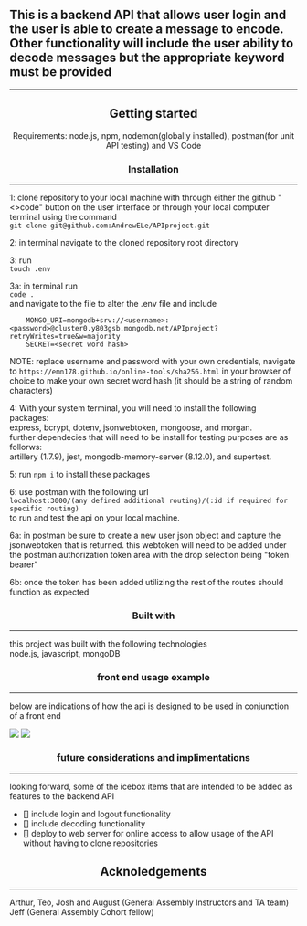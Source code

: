 ## This is a backend API that allows user login and the user is able to create a message to encode. Other functionality will include the user ability to decode messages but the appropriate keyword must be provided 

---

<div align="center"> 

## Getting started


Requirements: node.js, npm, nodemon(globally installed), postman(for unit API testing) and VS Code
</div>

<div align="center">

### Installation

</div>

---

1: clone repository to your local machine with through either the github "<>code" button on the user interface or through your local computer terminal using the command<br> `git clone git@github.com:AndrewELe/APIproject.git` <br>

2: in terminal navigate to the cloned repository root directory

3: run <br> `touch .env` <br>

3a: in terminal run <br> `code .`<br> and navigate to the file to alter the .env file and include

        MONGO_URI=mongodb+srv://<username>:<password>@cluster0.y803gsb.mongodb.net/APIproject?retryWrites=true&w=majority
        SECRET=<secret word hash>

NOTE: replace username and password with your own credentials, navigate to `https://emn178.github.io/online-tools/sha256.html` in your browser of choice to make your own secret word hash (it should be a string of random characters)

4: With your system terminal, you will need to install the following packages: <br> express, bcrypt, dotenv, jsonwebtoken, mongoose, and morgan. <br> further dependecies that will need to be install for testing purposes are as follorws: <br> artillery (1.7.9), jest, mongodb-memory-server (8.12.0), and supertest. <br>

5: run `npm i` to install these packages

6: use postman with the following url <br> `localhost:3000/(any defined additional routing)/(:id if required for specific routing)` <br> to run and test the api on your local machine.

6a: in postman be sure to create a new user json object and capture the jsonwebtoken that is returned. this webtoken will need to be added under the postman authorization token area with the drop selection being "token bearer"

6b: once the token has been added utilizing the rest of the routes should function as expected

<div align="center">

### Built with

</div>

---

this project was built with the following technologies <br>
node.js, javascript, mongoDB <br>

<div align="center">

### front end usage example

</div>

---

below are indications of how the api is designed to be used in conjunction of a front end<br>

<img src="https://i.ibb.co/P4QtMzh/api-diagram-flow.jpg">

<img src="https://i.ibb.co/Dg2Lg3Z/excalidraw-final.png">

<div align="center">

### future considerations and implimentations

</div>

---

looking forward, some of the icebox items that are intended to be added as features to the backend API

- [] include login and logout functionality
- [] include decoding functionality
- [] deploy to web server for online access to allow usage of the API without having to clone repositories

<div align="center">

## Acknoledgements

</div>

---

Arthur, Teo, Josh and August (General Assembly Instructors and TA team)
Jeff (General Assembly Cohort fellow)
